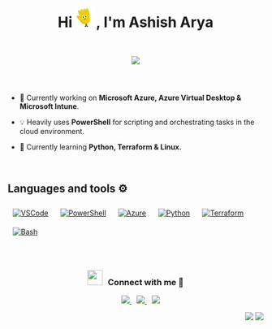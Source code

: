 <h1 align="center">Hi <img width="40" src="https://github.com/ashisharya65/images/blob/main/Hi2.gif">, I'm Ashish Arya</h1>

<h1 align="center">
    <img src="https://readme-typing-svg.herokuapp.com/?lines=Cloud+Support+Engineer;Cloud+Developer;DevOps+Enthusiast&center=true&size=20">
</h1>

<br/>

- 🔭 Currently working on **Microsoft Azure, Azure Virtual Desktop & Microsoft Intune**.

- 💡 Heavily uses **PowerShell** for scripting and orchestrating tasks in the cloud environment.

- 🌱 Currently learning **Python, Terraform & Linux.**

<br/>

## Languages and tools ⚙️
<div align="left">   
<a href="https://code.visualstudio.com/" target="_blank"><img style="margin: 10px" src="https://cdn.worldvectorlogo.com/logos/visual-studio-code-1.svg" alt="VSCode" height="50" /></a>  
<a href="https://learn.microsoft.com/en-us/powershell/scripting/overview?view=powershell-7.4" target="_blank"><img style="margin: 10px" src="https://cdn.worldvectorlogo.com/logos/powershell.svg" alt="PowerShell" height="50" /></a>
<a href="https://azure.microsoft.com/en-us/" target="_blank"><img style="margin: 10px" src="https://cdn.worldvectorlogo.com/logos/azure-1.svg" alt="Azure" height="50" /></a>  
<a href="https://www.python.org/" target="_blank"><img style="margin: 10px" src="https://cdn.worldvectorlogo.com/logos/python-5.svg" alt="Python" height="50" /></a>  
<a href="https://www.terraform.io/" target="_blank"><img style="margin: 10px" src="https://user-images.githubusercontent.com/25181517/183345121-36788a6e-5462-424a-be67-af1ebeda79a2.png" alt="Terraform" height="50" /></a>  
<a href="https://www.gnu.org/software/bash/" target="_blank"><img style="margin: 10px" src="https://cdn.worldvectorlogo.com/logos/bash-1.svg" alt="Bash" height="50" /></a>      
</div>  

<br/>
<br/>

<h3 align="center" > <img src="https://media.giphy.com/media/iY8CRBdQXODJSCERIr/giphy.gif" width="30" height="30" style="margin-right: 10px;">Connect with me 🤝 </h3>
<p align="center">
    <div align="center"  class="icons-social" style="margin-left: 10px;">
       <a style="margin-left: 10px;"  target="_blank" href="https://www.linkedin.com/in/ashisharya65/">
          <img src="https://img.icons8.com/doodle/40/000000/linkedin--v2.png">
       </a>
       <a style="margin-left: 10px;" target="_blank" href="https://twitter.com/ashisharya65">
          <img src="https://img.icons8.com/doodle/40/000000/twitter--v1.png">
       </a>
       <a style="margin-left: 10px;" target="_blank" href="https://github.com/ashisharya65">
         <img src="https://img.icons8.com/doodle/40/000000/github--v1.png">
       </a>
    </div>
</p>

<div align="right">
  <img src="https://komarev.com/ghpvc/?username=ashisharya65&label=Visitors">
  <img src="https://img.shields.io/github/followers/ashisharya65.svg?style=social&label=Follow&maxAge=2592000">
</div>

